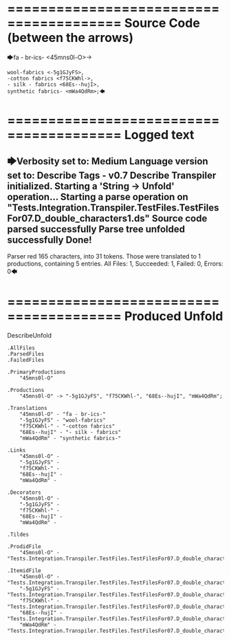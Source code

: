 ========================================
Source Code (between the arrows)
========================================

🡆fa - br-ics- <45mns0l-O>->

    wool-fabrics <-5g1GJyFS>,
    -cotton fabrics <f75CKWhl->,
    - silk - fabrics <68Es--hujI>,
    synthetic fabrics- <mWa4QdRm>;🡄

========================================
Logged text
========================================

🡆Verbosity set to: Medium
Language version set to: Describe Tags - v0.7
Describe Transpiler initialized.
Starting a 'String -> Unfold' operation...
Starting a parse operation on "Tests.Integration.Transpiler.TestFiles.TestFilesFor07.D_double_characters1.ds"
Source code parsed successfully
Parse tree unfolded successfully
Done!
------------------------
Parser red 165 characters, into 31 tokens.
Those were translated to 1 productions, containing 5 entries.
All Files: 1, Succeeded: 1, Failed: 0, Errors: 0🡄

========================================
Produced Unfold
========================================

DescribeUnfold

    .AllFiles
    .ParsedFiles
    .FailedFiles

    .PrimaryProductions
        "45mns0l-O" 

    .Productions
        "45mns0l-O" -> "-5g1GJyFS", "f75CKWhl-", "68Es--hujI", "mWa4QdRm";

    .Translations
        "45mns0l-O" - "fa - br-ics-"
        "-5g1GJyFS" - "wool-fabrics"
        "f75CKWhl-" - "-cotton fabrics"
        "68Es--hujI" - "- silk - fabrics"
        "mWa4QdRm" - "synthetic fabrics-"

    .Links
        "45mns0l-O" - 
        "-5g1GJyFS" - 
        "f75CKWhl-" - 
        "68Es--hujI" - 
        "mWa4QdRm" - 

    .Decorators
        "45mns0l-O" - 
        "-5g1GJyFS" - 
        "f75CKWhl-" - 
        "68Es--hujI" - 
        "mWa4QdRm" - 

    .Tildes

    .ProdidFile
        "45mns0l-O" - "Tests.Integration.Transpiler.TestFiles.TestFilesFor07.D_double_characters1.ds"

    .ItemidFile
        "45mns0l-O" - "Tests.Integration.Transpiler.TestFiles.TestFilesFor07.D_double_characters1.ds"
        "-5g1GJyFS" - "Tests.Integration.Transpiler.TestFiles.TestFilesFor07.D_double_characters1.ds"
        "f75CKWhl-" - "Tests.Integration.Transpiler.TestFiles.TestFilesFor07.D_double_characters1.ds"
        "68Es--hujI" - "Tests.Integration.Transpiler.TestFiles.TestFilesFor07.D_double_characters1.ds"
        "mWa4QdRm" - "Tests.Integration.Transpiler.TestFiles.TestFilesFor07.D_double_characters1.ds"

